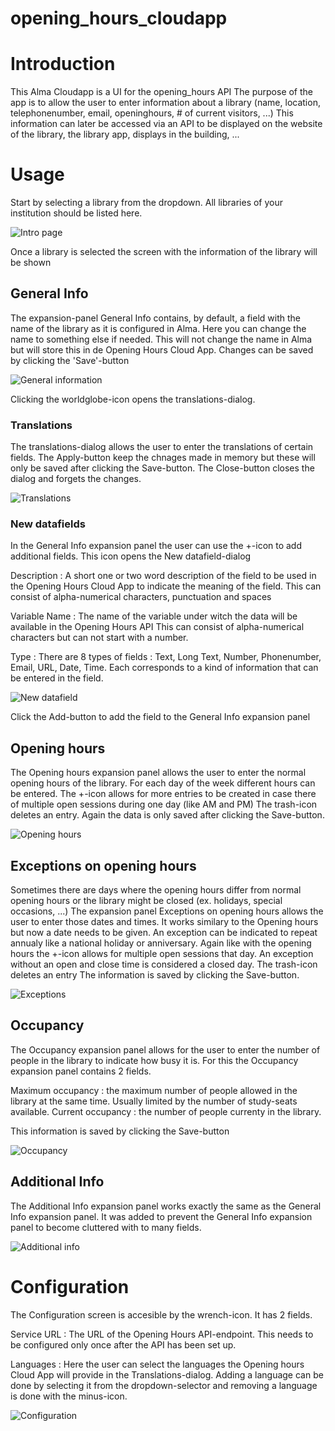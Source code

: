 # opening_hours_cloudapp

# Introduction 

This Alma Cloudapp is a UI for the opening_hours API
The purpose of the app is to allow the user to enter information about a library (name, location, telephonenumber, email, openinghours, # of current visitors, ...)
This information can later be accessed via an API to be displayed on the website of the library, the library app, displays in the building, ...

# Usage
Start by selecting a library from the dropdown. All libraries of your institution should be listed here.

![Intro page](https://github.com/libis/opening_hours_cloudapp/blob/main/cloudapp/docs/main.png)

Once a library is selected the screen with the information of the library will be shown
## General Info
The expansion-panel General Info contains, by default, a field with the name of the library as it is configured in Alma. Here you can change the name to something else if needed. This will not change the name in Alma but will store this in de Opening Hours Cloud App. Changes can be saved by clicking the 'Save'-button

![General information](https://github.com/libis/opening_hours_cloudapp/blob/main/cloudapp/docs/edit.png)

Clicking the worldglobe-icon opens the translations-dialog.

### Translations
The translations-dialog allows the user to enter the translations of certain fields. The Apply-button keep the chnages made in memory but these will only be saved after clicking the Save-button. The Close-button closes the dialog and forgets the changes.

![Translations](https://github.com/libis/opening_hours_cloudapp/blob/main/cloudapp/docs/translate.png)

### New datafields
In the General Info expansion panel the user can use the +-icon to add additional fields. This icon opens the New datafield-dialog

Description : A short one or two word description of the field to be used in the Opening Hours Cloud App to indicate the meaning of the field.
This can consist of alpha-numerical characters, punctuation and spaces

Variable Name : The name of the variable under witch the data will be available in the Opening Hours API
This can consist of alpha-numerical characters but can not start with a number.

Type : There are 8 types of fields : Text, Long Text, Number, Phonenumber, Email, URL, Date, Time. Each corresponds to a kind of information that can be entered in the field. 

![New datafield](https://github.com/libis/opening_hours_cloudapp/blob/main/cloudapp/docs/new.png)

Click the Add-button to add the field to the General Info expansion panel

## Opening hours
The Opening hours expansion panel allows the user to enter the normal opening hours of the library. For each day of the week different hours can be entered. The +-icon allows for more entries to be created in case there of multiple open sessions during one day (like AM and PM)
The trash-icon deletes an entry.
Again the data is only saved after clicking the Save-button.

![Opening hours](https://github.com/libis/opening_hours_cloudapp/blob/main/cloudapp/docs/opening.png)

## Exceptions on opening hours
Sometimes there are days where the opening hours differ from normal opening hours or the library might be closed (ex. holidays, special occasions, ...)
The expansion panel Exceptions on opening hours allows the user to enter those dates and times.
It works similary to the Opening hours but now a date needs to be given.
An exception can be indicated to repeat annualy like a national holiday or anniversary. Again like with the opening hours the +-icon allows for multiple open sessions that day. An exception without an open and close time is considered a closed day.
The trash-icon deletes an entry
The information is saved by clicking the Save-button.

![Exceptions](https://github.com/libis/opening_hours_cloudapp/blob/main/cloudapp/docs/exceptions.png)

## Occupancy
The Occupancy expansion panel allows for the user to enter the number of people in the library to indicate how busy it is.
For this the Occupancy expansion panel contains 2 fields.

Maximum occupancy : the maximum number of people allowed in the library at the same time. Usually limited by the number of study-seats available.
Current occupancy : the number of people currenty in the library.

This information is saved by clicking the Save-button

![Occupancy](https://github.com/libis/opening_hours_cloudapp/blob/main/cloudapp/docs/occupancy.png)

## Additional Info
The Additional Info expansion panel works exactly the same as the General Info expansion panel. It was added to prevent the General Info expansion panel to become cluttered with to many fields.

![Additional info](https://github.com/libis/opening_hours_cloudapp/blob/main/cloudapp/docs/additional.png)

# Configuration
The Configuration screen is accesible by the wrench-icon.
It has 2 fields.

Service URL : The URL of the Opening Hours API-endpoint. This needs to be configured only once after the API has been set up.

Languages : Here the user can select the languages the Opening hours Cloud App will provide in the Translations-dialog. Adding a language can be done by selecting it from the dropdown-selector and removing a language is done with the minus-icon.

![Configuration](https://github.com/libis/opening_hours_cloudapp/blob/main/cloudapp/docs/configuration.png)

